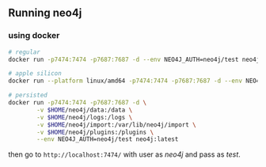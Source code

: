 ## Running neo4j
### using docker


```bash
# regular
docker run -p7474:7474 -p7687:7687 -d --env NEO4J_AUTH=neo4j/test neo4j:latest

# apple silicon
docker run --platform linux/amd64 -p7474:7474 -p7687:7687 -d --env NEO4J_AUTH=neo4j/test neo4j:latest

# persisted
docker run -p7474:7474 -p7687:7687 -d \
        -v $HOME/neo4j/data:/data \
        -v $HOME/neo4j/logs:/logs \
        -v $HOME/neo4j/import:/var/lib/neo4j/import \
        -v $HOME/neo4j/plugins:/plugins \
        --env NEO4J_AUTH=neo4j/test neo4j:latest
```

then go to `http://localhost:7474/` with user as *neo4j* and pass as *test*.



